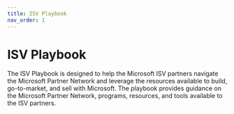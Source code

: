 ```yaml
---
title: ISV Playbook
nav_order: 1
---
```


# ISV Playbook

The ISV Playbook is designed to help the Microsoft ISV partners navigate the Microsoft Partner Network and leverage the resources available to build, go-to-market, and sell with Microsoft. The playbook provides guidance on the Microsoft Partner Network, programs, resources, and tools available to the ISV partners.